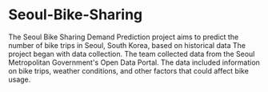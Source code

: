 # Seoul-Bike-Sharing
The Seoul Bike Sharing Demand Prediction project aims to predict the number of bike trips in Seoul, South Korea, based on historical data
The project began with data collection. The team collected data from the Seoul Metropolitan Government's Open Data Portal. The data included information on bike trips, weather conditions, and other factors that could affect bike usage.
